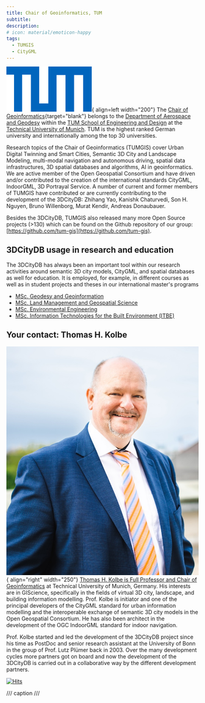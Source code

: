 ```yaml
---
title: Chair of Geoinformatics, TUM
subtitle:
description:
# icon: material/emoticon-happy
tags:
  - TUMGIS
  - CityGML
---
```

![alt text](assets/TUMLogo_oZ_Vollfl_blau_RGB.png){ align=left width="200"}
The [Chair of Geoinformatics](https://www.asg.ed.tum.de/en/gis/){target="blank"} belongs to the [Department of Aerospace and Geodesy](https://www.asg.ed.tum.de/asg/) within the [TUM School of Engineering and Design](https://www.ed.tum.de/) at the [Technical University of Munich](https://www.tum.de). TUM is the highest ranked German university and internationally among the top 30 universities. 

Research topics of the Chair of Geoinformatics (TUMGIS) cover Urban Digital Twinning and Smart Cities, Semantic 3D City and Landscape Modeling, multi-modal navigation and autonomous driving, spatial data infrastructures, 3D spatial databases and algorithms, AI in geoinformatics. We are active member of the Open Geospatial Consortium and have driven and/or contributed to the creation of the international standards CityGML, IndoorGML, 3D Portrayal Service. A number of current and former members of TUMGIS have contributed or are currently contributing to the development of the 3DCityDB: Zhihang Yao, Kanishk Chaturvedi, Son H. Nguyen, Bruno Willenborg, Murat Kendir, Andreas Donaubauer.

Besides the 3DCityDB, TUMGIS also released many more Open Source projects (>130) which can be found on the Github repository of our group: [https://github.com/tum-gis](https://github.com/tum-gis).

## 3DCityDB usage in research and education

The 3DCityDB has always been an important tool within our research activities around semantic 3D city models, CityGML, and spatial databases as well for education. It is employed, for example, in different courses as well as in student projects and theses in our international master's programs
 * [MSc. Geodesy and Geoinformation](https://www.ed.tum.de/en/ed/studies/degree-programs/geodesy-and-geoinformation-m-sc/)
 * [MSc. Land Management and Geospatial Science](https://www.ed.tum.de/en/ed/studies/degree-programs/land-management-and-geospatial-science-m-sc/)
 * [MSc. Environmental Engineering](https://www.ed.tum.de/en/ed/studies/degree-programs/environmental-engineering-m-sc/)
 * [MSc. Information Technologies for the Built Environment (ITBE)](https://www.ed.tum.de/en/ed/studies/degree-programs/information-technologies-for-the-built-environment-m-sc/) 

## Your contact: Thomas H. Kolbe

![Thomas H. Kolbe](assets/thkolbe.jpg){ align="right" width="250"} [Thomas H. Kolbe is Full Professor and Chair of Geoinformatics](https://www.asg.ed.tum.de/en/gis/our-team/staff/prof-thomas-h-kolbe/) at Technical University of Munich, Germany. His interests are in GIScience, specifically in the fields of virtual 3D city, landscape, and building information modelling. Prof. Kolbe is initiator and one of the principal developers of the CityGML standard for urban information modelling and the interoperable exchange of semantic 3D city models in the Open Geospatial Consortium. He has also been architect in the development of the OGC IndoorGML standard for indoor navigation. 

Prof. Kolbe started and led the development of the 3DCityDB project since his time as PostDoc and senior research assistant at the University of Bonn in the group of Prof. Lutz Plümer back in 2003. Over the many development cycles more partners got on board and now the development of the 3DCityDB is carried out in a collaborative way by the different development partners.

[![Hits](https://hits.seeyoufarm.com/api/count/incr/badge.svg?url=https%3A%2F%2F3dcitydb.github.io%2F3dcitydb-mkdocs%2Fpartners%2Ftum-gis%2F&count_bg=%2379C83D&title_bg=%23555555&icon=&icon_color=%23E7E7E7&title=Visitors&edge_flat=false)](https://hits.seeyoufarm.com/#history)

/// caption
///
